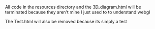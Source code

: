 All code in the resources directory and the 3D_diagram.html will be
terminated because they aren't mine I just used to to understand webgl

The Test.html will also be removed because its simply a test